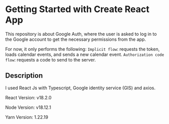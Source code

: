 # Getting Started with Create React App

This repository is about Google Auth, where the user is asked to log in to the Google account to get the necessary permissions from the app.

For now, it only performs the following:
`Implicit flow`: requests the token, loads calendar events, and sends a new calendar event.
`Authorization code flow`: requests a code to send to the server.

## Description

I used React Js with Typescript, Google identity service (GIS) and axios.

React Version: v18.2.0

Node Version: v18.12.1

Yarn Version: 1.22.19
